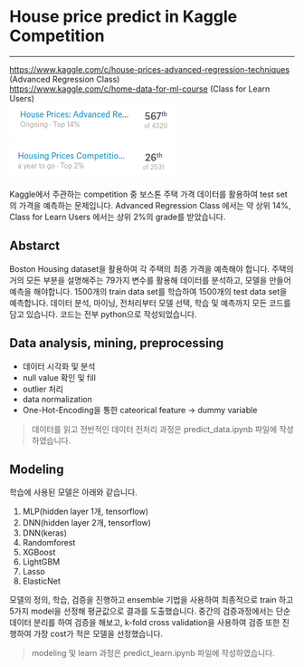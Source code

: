 # House price predict in Kaggle Competition
- - -
https://www.kaggle.com/c/house-prices-advanced-regression-techniques (Advanced Regression Class)<br>
https://www.kaggle.com/c/home-data-for-ml-course (Class for Learn Users)<br>
![](./img/readme1.png)
![](./img/readme2.png)

 Kaggle에서 주관하는 competition 중 보스톤 주택 가격 데이터를 활용하여 test set의 가격을 예측하는 문제입니다. Advanced Regression Class 에서는 약 상위 14%, Class for Learn Users 에서는 상위 2%의 grade를 받았습니다.
 
 ## Abstarct
 Boston Housing dataset을 활용하여 각 주택의 최종 가격을 예측해야 합니다. 주택의 거의 모든 부분을 설명해주는 79가지 변수를 활용해 데이터를 분석하고, 모델을 만들어 예측을 해야합니다. 1500개의 train data set를 학습하여 1500개의 test data set을 예측합니다. 데이터 분석, 마이닝, 전처리부터 모델 선택, 학습 및 예측까지 모든 코드를 담고 있습니다. 코드는 전부 python으로 작성되었습니다.
 
 ## Data analysis, mining, preprocessing
 - 데이터 시각화 및 분석
 - null value 확인 및 fill
 - outlier 처리
 - data normalization
 - One-Hot-Encoding을 통한 cateorical feature -> dummy variable
 
> 데이터를 읽고 전반적인 데이터 전처리 과정은 predict_data.ipynb 파일에 작성하였습니다.
 
 
 ## Modeling
  학습에 사용된 모델은 아래와 같습니다.
 1. MLP(hidden layer 1개, tensorflow)
 2. DNN(hidden layer 2개, tensorflow)
 3. DNN(keras)
 4. Randomforest
 5. XGBoost
 6. LightGBM
 7. Lasso
 8. ElasticNet
 
모델의 정의, 학습, 검증을 진행하고 ensemble 기법을 사용하여 최종적으로 train 하고 5가지 model을 선정해 평균값으로 결과를 도출했습니다. 중간의 검증과정에서는 단순 데이터 분리를 하여 검증을 해보고, k-fold cross validation을 사용하여 검증 또한 진행하여 가장 cost가 적은 모델을 선정했습니다.
> modeling 및 learn 과정은 predict_learn.ipynb 파일에 작성하였습니다.

